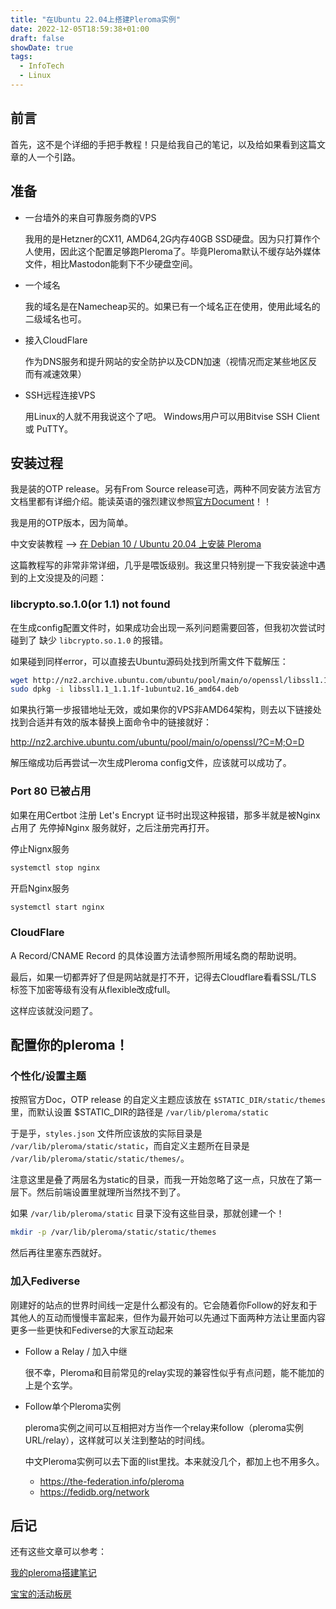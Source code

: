 ```yaml
---
title: "在Ubuntu 22.04上搭建Pleroma实例"
date: 2022-12-05T18:59:38+01:00
draft: false
showDate: true
tags: 
  - InfoTech
  - Linux
---
```


## 前言

首先，这不是个详细的手把手教程！只是给我自己的笔记，以及给如果看到这篇文章的人一个引路。

## 准备

- 一台墙外的来自可靠服务商的VPS

    我用的是Hetzner的CX11, AMD64,2G内存40GB SSD硬盘。因为只打算作个人使用，因此这个配置足够跑Pleroma了。毕竟Pleroma默认不缓存站外媒体文件，相比Mastodon能剩下不少硬盘空间。

- 一个域名

    我的域名是在Namecheap买的。如果已有一个域名正在使用，使用此域名的二级域名也可。

- 接入CloudFlare

    作为DNS服务和提升网站的安全防护以及CDN加速（视情况而定某些地区反而有减速效果）

- SSH远程连接VPS

    用Linux的人就不用我说这个了吧。
    Windows用户可以用Bitvise SSH Client 或 PuTTY。

## 安装过程

我是装的OTP release。另有From Source release可选，两种不同安装方法官方文档里都有详细介绍。能读英语的强烈建议参照[官方Document](https://docs-develop.pleroma.social/backend/installation/otp_en/)！！

我是用的OTP版本，因为简单。

中文安装教程 --> [在 Debian 10 / Ubuntu 20.04 上安装 Pleroma](https://suicablog.cobaltkiss.blue/posts/pleroma-installation-on-linux-using-otp-releases/)

这篇教程写的非常非常详细，几乎是喂饭级别。我这里只特别提一下我安装途中遇到的上文没提及的问题：

### libcrypto.so.1.0(or 1.1) not found

在生成config配置文件时，如果成功会出现一系列问题需要回答，但我初次尝试时碰到了 缺少 `libcrypto.so.1.0` 的报错。

如果碰到同样error，可以直接去Ubuntu源码处找到所需文件下载解压：

```bash
wget http://nz2.archive.ubuntu.com/ubuntu/pool/main/o/openssl/libssl1.1_1.1.1f-1ubuntu2.16_amd64.deb
sudo dpkg -i libssl1.1_1.1.1f-1ubuntu2.16_amd64.deb
```

如果执行第一步报错地址无效，或如果你的VPS非AMD64架构，则去以下链接处找到合适并有效的版本替换上面命令中的链接就好：

http://nz2.archive.ubuntu.com/ubuntu/pool/main/o/openssl/?C=M;O=D

解压缩成功后再尝试一次生成Pleroma config文件，应该就可以成功了。

### Port 80 已被占用

如果在用Certbot 注册 Let's Encrypt 证书时出现这种报错，那多半就是被Nginx占用了
先停掉Nginx 服务就好，之后注册完再打开。

停止Nignx服务

```bash
systemctl stop nginx
```
开启Nginx服务

```bash
systemctl start nginx
```

### CloudFlare

A Record/CNAME Record 的具体设置方法请参照所用域名商的帮助说明。

最后，如果一切都弄好了但是网站就是打不开，记得去Cloudflare看看SSL/TLS 标签下加密等级有没有从flexible改成full。

这样应该就没问题了。

## 配置你的pleroma！

### 个性化/设置主题

按照官方Doc，OTP release 的自定义主题应该放在 `$STATIC_DIR/static/themes`里，而默认设置 $STATIC_DIR的路径是 `/var/lib/pleroma/static`

于是乎，`styles.json` 文件所应该放的实际目录是 `/var/lib/pleroma/static/static`，而自定义主题所在目录是 `/var/lib/pleroma/static/static/themes/`。

注意这里是叠了两层名为static的目录，而我一开始忽略了这一点，只放在了第一层下。然后前端设置里就理所当然找不到了。

如果 `/var/lib/pleroma/static` 目录下没有这些目录，那就创建一个！

```bash
mkdir -p /var/lib/pleroma/static/static/themes
```

然后再往里塞东西就好。

### 加入Fediverse

刚建好的站点的世界时间线一定是什么都没有的。它会随着你Follow的好友和于其他人的互动而慢慢丰富起来，但作为最开始可以先通过下面两种方法让里面内容更多一些更快和Fediverse的大家互动起来

- Follow a Relay / 加入中继

    很不幸，Pleroma和目前常见的relay实现的兼容性似乎有点问题，能不能加的上是个玄学。

- Follow单个Pleroma实例

    pleroma实例之间可以互相把对方当作一个relay来follow（pleroma实例URL/relay），这样就可以关注到整站的时间线。

    中文Pleroma实例可以去下面的list里找。本来就没几个，都加上也不用多久。
    
    - https://the-federation.info/pleroma
    - https://fedidb.org/network

## 后记

还有这些文章可以参考：

[我的pleroma搭建笔记](https://dasgelobteland.github.io/posts/22pleroma/)

[宝宝的活动板房](https://blog.debula.ml/index.php/archives/5/)
